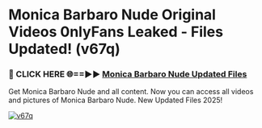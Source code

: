 # Monica Barbaro Nude Original Videos 0nlyFans Leaked - Files Updated! (v67q)

<h3>🔴 CLICK HERE 🌐==►► <a href="https://tinyurl.com/5h6xmrr3" rel="nofollow">Monica Barbaro Nude Updated Files</a></h3>

Get Monica Barbaro Nude and all content. Now you can access all videos and pictures of Monica Barbaro Nude. New Updated Files 2025!

[![v67q](https://i.imgur.com/KVD873Z.gif)](https://tinyurl.com/5h6xmrr3)
